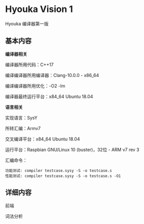 # Hyouka Vision 1

Hyouka 编译器第一版



## 基本内容

**编译器相关**

编译器所用代码：C++17

编译编译器所用编译器：Clang-10.0.0 - x86_64

编译编译器所用优化：-O2 -lm

编译器最终运行平台：x84_64 Ubuntu 18.04

**语言相关**

实现语言：SysY

所转汇编：Armv7

交叉编译平台：x84_64 Ubuntu 18.04

运行平台：Raspbian GNU/Linux 10 (buster)，32位 - ARM v7 rev 3

汇编命令：

```shell
功能测试: compiler testcase.sysy -S -o testcase.s
性能测试: compiler testcase.sysy -S -o testcase.s -O1
```



## 详细内容

前端

词法分析

